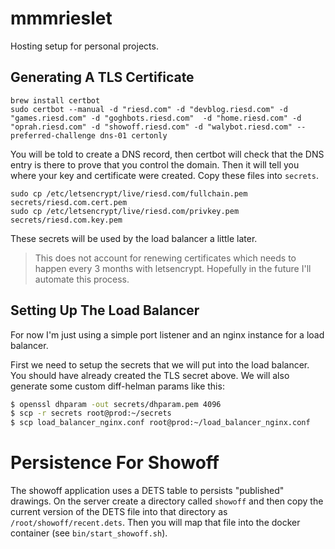 # mmmrieslet

Hosting setup for personal projects.

## Generating A TLS Certificate

```
brew install certbot
sudo certbot --manual -d "riesd.com" -d "devblog.riesd.com" -d "games.riesd.com" -d "goghbots.riesd.com"  -d "home.riesd.com" -d "oprah.riesd.com" -d "showoff.riesd.com" -d "walybot.riesd.com" --preferred-challenge dns-01 certonly
```

You will be told to create a DNS record, then certbot will check that the DNS entry is there to prove that you control the domain.
Then it will tell you where your key and certificate were created.
Copy these files into `secrets`.

```
sudo cp /etc/letsencrypt/live/riesd.com/fullchain.pem secrets/riesd.com.cert.pem
sudo cp /etc/letsencrypt/live/riesd.com/privkey.pem secrets/riesd.com.key.pem
```

These secrets will be used by the load balancer a little later.

> This does not account for renewing certificates which needs to happen every 3 months with letsencrypt.
> Hopefully in the future I'll automate this process.

## Setting Up The Load Balancer

For now I'm just using a simple port listener and an nginx instance for a load balancer.

First we need to setup the secrets that we will put into the load balancer.
You should have already created the TLS secret above.
We will also generate some custom diff-helman params like this:

```bash
$ openssl dhparam -out secrets/dhparam.pem 4096
$ scp -r secrets root@prod:~/secrets
$ scp load_balancer_nginx.conf root@prod:~/load_balancer_nginx.conf
```

# Persistence For Showoff

The showoff application uses a DETS table to persists "published" drawings.
On the server create a directory called `showoff` and then copy the current version of the DETS file into that directory as `/root/showoff/recent.dets`.
Then you will map that file into the docker container (see `bin/start_showoff.sh`).